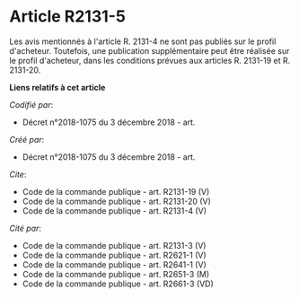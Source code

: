 # Article R2131-5

Les avis mentionnés à l'article R. 2131-4 ne sont pas publiés sur le profil d'acheteur. Toutefois, une publication
supplémentaire peut être réalisée sur le profil d'acheteur, dans les conditions prévues aux articles R. 2131-19 et R.
2131-20.

**Liens relatifs à cet article**

_Codifié par_:

  - Décret n°2018-1075 du 3 décembre 2018 - art.

_Créé par_:

  - Décret n°2018-1075 du 3 décembre 2018 - art.

_Cite_:

  - Code de la commande publique - art. R2131-19 (V)
  - Code de la commande publique - art. R2131-20 (V)
  - Code de la commande publique - art. R2131-4 (V)

_Cité par_:

  - Code de la commande publique - art. R2131-3 (V)
  - Code de la commande publique - art. R2621-1 (V)
  - Code de la commande publique - art. R2641-1 (V)
  - Code de la commande publique - art. R2651-3 (M)
  - Code de la commande publique - art. R2661-3 (VD)
